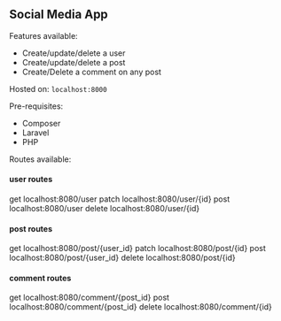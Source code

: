 ## Social Media App

Features available:

- Create/update/delete a user
- Create/update/delete a post
- Create/Delete a comment on any post

Hosted on: ``` localhost:8000 ```

Pre-requisites:

- Composer
- Laravel
- PHP

Routes available:

#### user routes
get localhost:8080/user
patch localhost:8080/user/{id}
post localhost:8080/user
delete localhost:8080/user/{id}

#### post routes
get localhost:8080/post/{user_id}
patch localhost:8080/post/{id}
post localhost:8080/post/{user_id}
delete localhost:8080/post/{id}

#### comment routes
get localhost:8080/comment/{post_id}
post localhost:8080/comment/{post_id}
delete localhost:8080/comment/{id}

